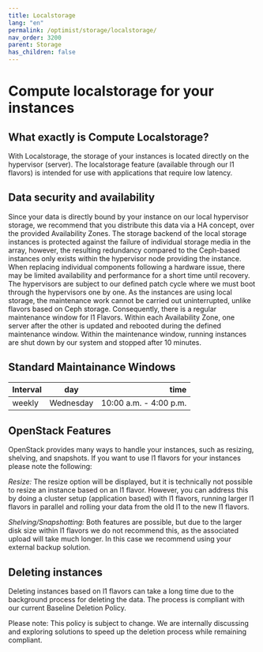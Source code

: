 ```yaml
---
title: Localstorage
lang: "en"
permalink: /optimist/storage/localstorage/
nav_order: 3200
parent: Storage
has_children: false
---
```


# Compute localstorage for your instances

## What exactly is Compute Localstorage?

With Localstorage, the storage of your instances is located directly on the hypervisor (server). The localstorage feature (available through our l1 flavors) is intended for use with applications that require low latency.

## Data security and availability

Since your data is directly bound by your instance on our local hypervisor storage, we recommend that you distribute this data via a HA concept, over the provided Availability Zones.
The storage backend of the local storage instances is protected against the failure of individual storage media in the array, however, the resulting redundancy compared to the Ceph-based instances only exists within the hypervisor node providing the instance.
When replacing individual components following a hardware issue, there may be limited availability and performance for a short time until recovery.
The hypervisors are subject to our defined patch cycle where we must boot through the hypervisors one by one.
As the instances are using local storage, the maintenance work cannot be carried out uninterrupted, unlike flavors based on Ceph storage. Consequently, there is a regular maintenance window for l1 Flavors. Within each Availability Zone, one server after the other is updated and rebooted during the defined maintenance window. Within the maintenance window, running instances are shut down by our system and stopped after 10 minutes.

## Standard Maintainance Windows

| Interval | day | time |
|:---|---|---:|
| weekly | Wednesday | 10:00 a.m. - 4:00 p.m. |

## OpenStack Features

OpenStack provides many ways to handle your instances, such as resizing, shelving, and snapshots. If you want to use l1 flavors for your instances please note the following:

_Resize:_ The resize option will be displayed, but it is technically not possible to resize an instance based on an l1 flavor. However, you can address this by doing a cluster setup (application based) with l1 flavors, running larger l1 flavors in parallel and rolling your data from the old l1 to the new l1 flavors.

_Shelving/Snapshotting:_ Both features are possible, but due to the larger disk size within l1 flavors we do not recommend this, as the associated upload will take much longer. In this case we recommend using your external backup solution.

## Deleting instances

Deleting instances based on l1 flavors can take a long time due to the background process for deleting the data.
The process is compliant with our current Baseline Deletion Policy.

Please note: This policy is subject to change. We are internally discussing and exploring solutions to speed up the deletion process while remaining compliant.
